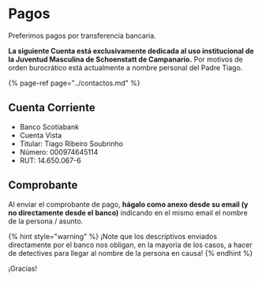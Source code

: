# Pagos

Preferimos pagos por transferencia bancaria.

**La siguiente Cuenta está exclusivamente dedicada al uso institucional de la Juventud Masculina de Schoenstatt de Campanario.** Por motivos de orden burocrático está actualmente a nombre personal del Padre Tiago.

{% page-ref page="../contactos.md" %}

## Cuenta Corriente

* Banco Scotiabank
* Cuenta Vista
* Titular: Tiago Ribeiro Soubrinho
* Número: 000974645114
* RUT: 14.650.067-6

## Comprobante

Al enviar el comprobante de pago, **hágalo como anexo desde su email \(y no directamente desde el banco\)** indicando en el mismo email el nombre de la persona / asunto.

{% hint style="warning" %}
¡Note que los descriptivos enviados directamente por el banco nos obligan, en la mayoría de los casos, a hacer de detectives para llegar al nombre de la persona en causa!
{% endhint %}

¡Gracias!


